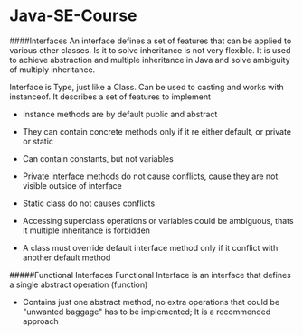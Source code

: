 # Java-SE-Course

####Interfaces
An interface defines a set of features that can be applied to various other classes.
Is it to solve inheritance is not very flexible.
It is used to achieve abstraction and multiple inheritance in Java and solve ambiguity of multiply inheritance.

Interface is Type, just like a Class.
Can be used to casting and works with instanceof.
It describes a set of features to implement

 - Instance methods are by default public and abstract
 - They can contain concrete methods only if it re either default, or private or static
 - Can contain constants, but not variables
 -  Private interface methods do not cause conflicts, cause they are not visible outside of interface
 - Static class do not causes conflicts
 
 - Accessing superclass operations or variables could be ambiguous, thats it multiple inheritance is forbidden
 - A class must override default interface method only if it conflict with another default method


#####Functional Interfaces
Functional Interface is an interface that defines a single abstract operation (function)
 - Contains just one abstract method, no extra operations that could be "unwanted baggage" has to be implemented;
 It is a recommended approach
